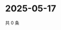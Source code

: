 # 2025-05-17

共 0 条

<!-- BEGIN ZHIHUVIDEO -->
<!-- 最后更新时间 Sat May 17 2025 03:09:22 GMT+0800 (China Standard Time) -->

<!-- END ZHIHUVIDEO -->

